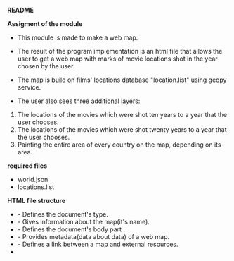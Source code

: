 ******************************README******************************

******************************Assigment of the module******************************

- This module is made to make a web map.

- The result of the program implementation is an html file that allows the user to get
a web map with marks of movie locations shot in the year chosen by the user.

- The map is build on films' locations database "location.list" using geopy service.

- The user also sees three additional layers:
1. The locations of the movies which were shot ten years to a year that the user chooses.
2. The locations of the movies which were shot twenty years to a year that the user chooses.
3. Painting the entire area of every country on the map, depending on its area.

******************************required files******************************

- world.json
- locations.list

******************************HTML file structure******************************

- <!DOCTYPE html> - Defines the document's type.
- <head> - Gives information about the map(it's name).
- <body> - Defines the document's body part .
- <meta> - Provides metadata(data about data) of a web map.
- <link> - Defines a link between a map and external resources.
- <script> - Contains information about a script or contains links to another script file.
- <style> - Defines the style of the map.
- <div> - Defines division of a section on our map

******************************Conclusion******************************

This web map provides a user with geolocation markers of every film shot in a year chosen by a user,
with use of which he/she can assume in which country, region or continent the cinematograph was the most productive
and maybe developed. Using two other layers with markers of films shot ten and twenty years ago accordingly,
the user can analyze how the things in cinema industry changed during decades and gain some interesting information.
The layer which paints the countries into different colors helps the user to orientate on the map and match
the number of movies filmed in the country to it's area





